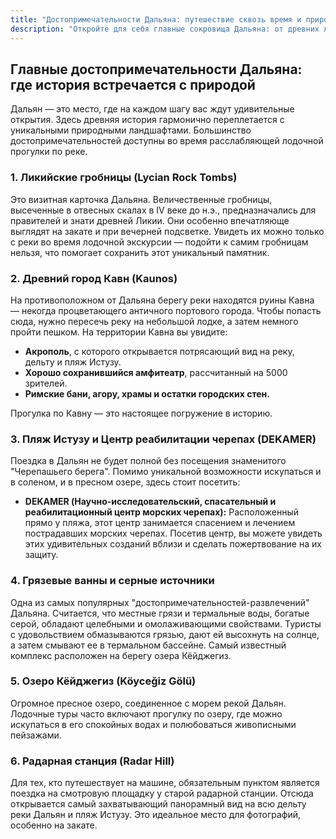 ```yaml
---
title: "Достопримечательности Дальяна: путешествие сквозь время и природу"
description: "Откройте для себя главные сокровища Дальяна: от древних ликийских гробниц и античного города Кавн до лечебных грязей и черепашьего пляжа."
---
```


## Главные достопримечательности Дальяна: где история встречается с природой

Дальян — это место, где на каждом шагу вас ждут удивительные открытия. Здесь древняя история гармонично переплетается с уникальными природными ландшафтами. Большинство достопримечательностей доступны во время расслабляющей лодочной прогулки по реке.

### 1. Ликийские гробницы (Lycian Rock Tombs)
Это визитная карточка Дальяна. Величественные гробницы, высеченные в отвесных скалах в IV веке до н.э., предназначались для правителей и знати древней Ликии. Они особенно впечатляюще выглядят на закате и при вечерней подсветке. Увидеть их можно только с реки во время лодочной экскурсии — подойти к самим гробницам нельзя, что помогает сохранить этот уникальный памятник.

### 2. Древний город Кавн (Kaunos)
На противоположном от Дальяна берегу реки находятся руины Кавна — некогда процветающего античного портового города. Чтобы попасть сюда, нужно пересечь реку на небольшой лодке, а затем немного пройти пешком. На территории Кавна вы увидите:
- **Акрополь**, с которого открывается потрясающий вид на реку, дельту и пляж Истузу.
- **Хорошо сохранившийся амфитеатр**, рассчитанный на 5000 зрителей.
- **Римские бани, агору, храмы и остатки городских стен.**

Прогулка по Кавну — это настоящее погружение в историю.

### 3. Пляж Истузу и Центр реабилитации черепах (DEKAMER)
Поездка в Дальян не будет полной без посещения знаменитого "Черепашьего берега". Помимо уникальной возможности искупаться и в соленом, и в пресном озере, здесь стоит посетить:
- **DEKAMER (Научно-исследовательский, спасательный и реабилитационный центр морских черепах):** Расположенный прямо у пляжа, этот центр занимается спасением и лечением пострадавших морских черепах. Посетив центр, вы можете увидеть этих удивительных созданий вблизи и сделать пожертвование на их защиту.

### 4. Грязевые ванны и серные источники
Одна из самых популярных "достопримечательностей-развлечений" Дальяна. Считается, что местные грязи и термальные воды, богатые серой, обладают целебными и омолаживающими свойствами. Туристы с удовольствием обмазываются грязью, дают ей высохнуть на солнце, а затем смывают ее в термальном бассейне. Самый известный комплекс расположен на берегу озера Кёйджегиз.

### 5. Озеро Кёйджегиз (Köyceğiz Gölü)
Огромное пресное озеро, соединенное с морем рекой Дальян. Лодочные туры часто включают прогулку по озеру, где можно искупаться в его спокойных водах и полюбоваться живописными пейзажами.

### 6. Радарная станция (Radar Hill)
Для тех, кто путешествует на машине, обязательным пунктом является поездка на смотровую площадку у старой радарной станции. Отсюда открывается самый захватывающий панорамный вид на всю дельту реки Дальян и пляж Истузу. Это идеальное место для фотографий, особенно на закате. 